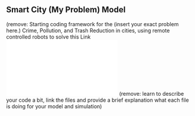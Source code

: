 ## Smart City (My Problem) Model

(remove:  Starting coding framework for the (insert your exact problem here.) 
Crime, Pollution, and Trash Reduction in cities, using remote controlled robots to solve this
Link ![Code](../code/HW1.py)
(remove: learn to describe your code a bit, link the files and provide a brief explanation what each file is doing for your model and simulation)